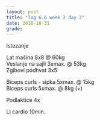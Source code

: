 ```yaml
---
layout: post
title: "log 6.6 week 2 day 2"
date: 2018-10-31
grade:
---
```


Istezanje

Lat mašina 8x8 @ 60kg   
Veslanje na sajli 3xmax. @ 53kg  
Zgibovi podhvat 3x5          

Biceps curls - sipka 5xmax. @ 15kg   
Biceps curls 5xmax. @ 8kg (+)     

Podlaktice 4x   

LI cardio 10min.  
